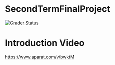 # SecondTermFinalProject

[![Grader Status](https://kntu-grader.herokuapp.com/minimal?repo=APJFinalProject-sananouri&id=9731003)](https://kntu-grader.herokuapp.com/minimal?repo=APJFinalProject-sananouri&id=9731003)



# Introduction Video


https://www.aparat.com/v/bwktM
